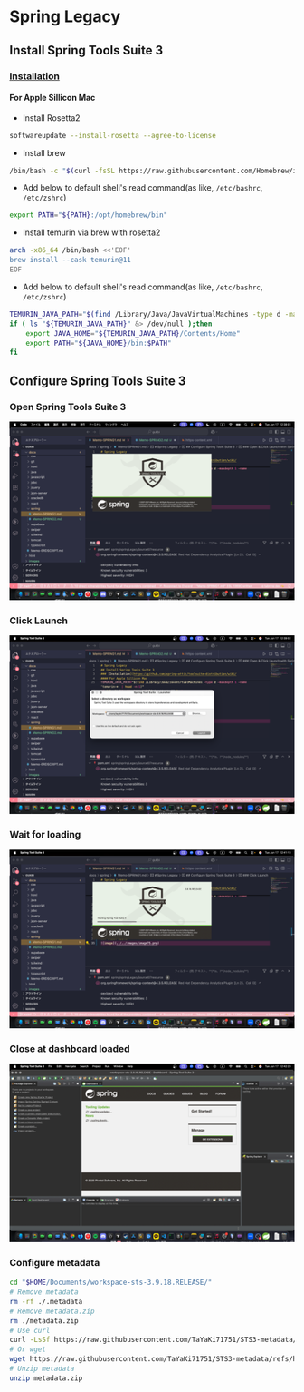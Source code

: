 # Spring Legacy
## Install Spring Tools Suite 3
### [Installation](https://github.com/spring-attic/toolsuite-distribution/wiki/Spring-Tool-Suite-3)
#### For Apple Sillicon Mac
- Install Rosetta2
```bash
softwareupdate --install-rosetta --agree-to-license
```
- Install brew
```bash
/bin/bash -c "$(curl -fsSL https://raw.githubusercontent.com/Homebrew/install/HEAD/install.sh)"
```
- Add below to default shell's read command(as like, `/etc/bashrc`, `/etc/zshrc`)
```bash
export PATH="${PATH}:/opt/homebrew/bin"
```
- Install temurin via brew with rosetta2
```bash
arch -x86_64 /bin/bash <<'EOF'
brew install --cask temurin@11
EOF
```
- Add below to default shell's read command(as like, `/etc/bashrc`, `/etc/zshrc`)
```bash
TEMURIN_JAVA_PATH="$(find /Library/Java/JavaVirtualMachines -type d -maxdepth 1 -name 'temurin-*' | head -n 1)"
if ( ls "${TEMURIN_JAVA_PATH}" &> /dev/null );then
	export JAVA_HOME="${TEMURIN_JAVA_PATH}/Contents/Home"
	export PATH="${JAVA_HOME}/bin:$PATH"
fi
```
## Configure Spring Tools Suite 3
### Open Spring Tools Suite 3
![image](../../images/image74.png)
### Click Launch
![image](../../images/image75.png)
### Wait for loading
![image](../../images/image76.png)
### Close at dashboard loaded
![image](../../images/image77.png)
### Configure metadata
```bash
cd "$HOME/Documents/workspace-sts-3.9.18.RELEASE/"
# Remove metadata
rm -rf ./.metadata
# Remove metadata.zip
rm ./metadata.zip
# Use curl
curl -LsSf https://raw.githubusercontent.com/TaYaKi71751/STS3-metadata/refs/heads/main/metadata.zip -o metadata.zip
# Or wget
wget https://raw.githubusercontent.com/TaYaKi71751/STS3-metadata/refs/heads/main/metadata.zip
# Unzip metadata
unzip metadata.zip
```